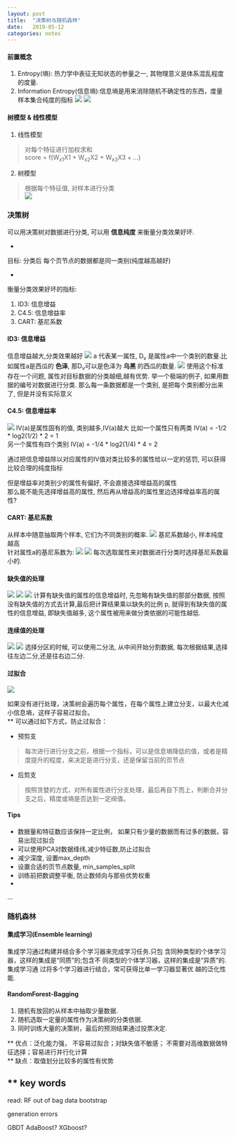 ```yaml
---
layout: post
title:  "决策树与随机森林"
date:   2019-05-12
categories: notes
---
```


#### 前置概念
1. Entropy(墒): 热力学中表征无知状态的参量之一, 其物理意义是体系混乱程度的度量.
2. Information Entropy(信息墒):信息墒是用来消除随机不确定性的东西，度量样本集合纯度的指标
![](/resource/dt_rf/information.png)
![](/resource/dt_rf/information_fig.png)

#### 树模型 & 线性模型
1. 线性模型
> 对每个特征进行加权求和<br>
 score = f(W<sub>x1</sub>X1 + W<sub>x2</sub>X2 + W<sub>x3</sub>X3 + ...)

2. 树模型
> 根据每个特征值, 对样本进行分类<br>
![](/resource/dt_rf/tree.png)

### 决策树

可以用决策树对数据进行分类, 可以用 **信息纯度** 来衡量分类效果好坏.

*
目标: 分类后 每个页节点的数据都是同一类别(纯度越高越好)

*
衡量分类效果好坏的指标:

1.  ID3: 信息增益
2.  C4.5: 信息增益率
3.  CART: 基尼系数

#### ID3: 信息增益
信息增益越大,分类效果越好
![](/resource/dt_rf/information_gain.png)
a 代表某一属性, D<sub>v</sub> 是属性a中一个类别的数量.比如属性a是西瓜的 **色泽**, 那D<sub>v</sub>可以是色泽为 **乌黑** 的西瓜的数量.
![](/resource/dt_rf/max_information_gain.png)
使用这个标准存在一个问题, 属性对目标数据的分类越细,越有优势. 举一个极端的例子, 如果用数据的编号对数据进行分类. 那么每一条数据都是一个类别, 是把每个类别都分出来了, 但是并没有实际意义

#### C4.5: 信息增益率
![](/resource/dt_rf/gain_ratio.png)
IV(a)是属性固有的值, 类别越多,IV(a)越大
比如一个属性只有两类 IV(a) = -1/2 * log2(1/2) * 2 = 1
<br>另一个属性有四个类别 IV(a) = -1/4 * log2(1/4) * 4 = 2

通过把信息增益除以对应属性的IV值对类比较多的属性给以一定的惩罚, 可以获得比较合理的纯度指标

但是增益率对类别少的属性有偏好, 不会直接选择增益高的属性<br>
那么能不能先选择增益高的属性, 然后再从增益高的属性里边选择增益率高的属性?

#### CART: 基尼系数
从样本中随意抽取两个样本, 它们为不同类别的概率.
![](/resource/dt_rf/gini.png)
基尼系数越小, 样本纯度越高<br>
针对属性a的基尼系数为:
![](/resource/dt_rf/gini_a.png)
![](/resource/dt_rf/gini_a_max.png)
每次选取属性来对数据进行分类时选择基尼系数最小的.

#### 缺失值的处理
![](/resource/dt_rf/missValue.png)
![](/resource/dt_rf/missValue2.png)
![](/resource/dt_rf/missValue3.png)
计算有缺失值的属性的信息增益时, 先忽略有缺失值的那部分数据, 按照没有缺失值的方式去计算,最后把计算结果乘以缺失的比例 p, 就得到有缺失值的属性的信息增益, 即缺失值越多, 这个属性被用来做分类依据的可能性越低.

#### 连续值的处理
![](/resource/dt_rf/continuous.png)
![](/resource/dt_rf/continuous2.png)
选择分区的时候, 可以使用二分法, 从中间开始分割数据, 每次根据结果,选择往左边二分,还是往右边二分.

#### 过拟合
![](/resource/dt_rf/overfitting.png)

如果没有进行处理，决策树会遍历每个属性，在每个属性上建立分支，以最大化减小信息墒，这样子容易过拟合。<br>
** 可以通过如下方式，防止过拟合：
* 预剪支
> 每次进行进行分支之前，根据一个指标，可以是信息墒降低的值，或者是精度提升的程度，来决定是进行分支，还是保留当前的页节点

* 后剪支
> 按照贪婪的方式，对所有属性进行分支处理，最后再自下而上，判断合并分支之后，精度或墒是否达到一定阀值。

#### Tips
* 数据量和特征数应该保持一定比例， 如果只有少量的数据而有过多的数据，容易出现过拟合
* 可以使用PCA对数据绛纬,减少特征数,防止过拟合
* 减少深度, 设置max_depth
* 设置合适的页节点数量, min_samples_split
* 训练前把数调整平衡, 防止数倾向与那些优势权重
*
...

### 随机森林

#### 集成学习(Ensemble learning)
集成学习通过构建并结合多个学习器来完成学习任务.只包 含同种类型的个体学习器，这样的集成是“同质”的;包含不 同类型的个体学习器，这样的集成是“异质”的. 集成学习通 过将多个学习器进行结合，常可获得比单一学习器显著优 越的泛化性能.

#### RandomForest-Bagging
1. 随机有放回的从样本中抽取少量数据.
2. 随机选取一定量的属性作为决策树的分类依据.
3. 同时训练大量的决策树，最后的预测结果通过投票决定.

** 优点：泛化能力强， 不容易过拟合；对缺失值不敏感； 不需要对高维数据做特征选择；容易进行并行化计算<br>
** 缺点：取值划分比较多的属性有优势
## ** key words

read:  RF out of bag data
bootstrap

generation errors

GBDT
AdaBoost?
XGboost?
